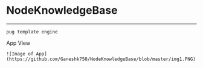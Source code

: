 # NodeKnowledgeBase
-------------------
```
pug template engine 
```
 App View
 
 ````
 ![Image of App](https://github.com/Ganeshk750/NodeKnowledgeBase/blob/master/img1.PNG)
 
 ````
